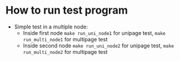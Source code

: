 # How to run test program
- Simple test in a multiple node:
  - Inside first node `make run_uni_node1` for unipage test, `make run_multi_node1` for multipage test
  - Inside second node `make run_uni_node2` for unipage test, `make run_multi_node2` for multipage test
